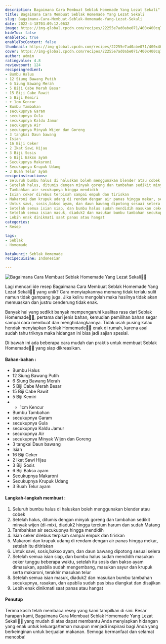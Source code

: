```yaml
---
description: Bagaimana Cara Membuat Seblak Homemade Yang Lezat Sekali"
title: Bagaimana Cara Membuat Seblak Homemade Yang Lezat Sekali
slug: Bagaimana-Cara-Membuat-Seblak-Homemade-Yang-Lezat-Sekali
date: 2022-4-18T03:09:12.063Z
image: https://img-global.cpcdn.com/recipes/22255e7ad0abe071/400x400cq70/photo.jpg
hideToc: false
enableToc: true
enableTocContent: false
thumbnail: https://img-global.cpcdn.com/recipes/22255e7ad0abe071/400x400cq70/photo.jpg
cover: https://img-global.cpcdn.com/recipes/22255e7ad0abe071/400x400cq70/photo.jpg
author: admin
ratingvalue: 4.8
reviewcount: 124
recipeingredient:
- Bumbu Halus
- 12 Siung Bawang Putih
- 6 Siung Bawang Merah
- 5 Biji Cabe Merah Besar
- 15 Biji Cabe Rawit
- 5 Biji Kemiri
- + 1cm Kencur
- Bumbu Tambahan
- secukupnya Garam
- secukupnya Gula
- secukupnya Kaldu Jamur
- secukupnya Air
- secukupnya Minyak Wijen dan Goreng
- 3 tangkai Daun bawang
- Isian
- 16 Biji Ceker
- 2 Ikat Sawi Hijau
- 3 Biji Sosis
- 6 Biji Bakso ayam
- Secukupnya Makaroni
- Secukupnya Krupuk Udang
- 3 Buah Telur ayam
recipeinstructions:
- Seluruh bumbu halus di haluskan boleh menggunakan blender atau cobek
- Setelah halus, ditumis dengan minyak goreng dan tambahan sedikit minyak wijen (di-mix), diaduk2 hingga tercium harum dan sudah Matang
- Tambahkan air secukupnya hingga mendidih
- Isian ceker direbus terpisah sampai empuk dan tiriskan
- Makaroni dan krupuk udang di rendam dengan air panas hingga mekar, setelah itu ditiriskan
- Untuk sawi, sosis,bakso ayam, dan daun bawang dipotong sesuai selera
- Setelah semua isian siap, dan bumbu halus sudah mendidih masukan ceker tunggu beberapa waktu, setelah itu sosis dan bakso ayam dimasukan, apabila sudah mengembang, masukan sayur dan krupuk serta makaroni, terakhir masukan telur
- Setelah semua isian masuk, diaduk2 dan masukan bumbu tambahan secukupnya, rasakan, dan apabila sudah pas bisa diangkat dan disajikan
- Lebih enak dinikmati saat panas atau hangat
categories:
- Resep

tags:
- Seblak
- Homemade

katakunci: Seblak Homemade
recipecuisine: Indonesian

---
```


![Bagaimana Cara Membuat Seblak Homemade Yang Lezat Sekali👩‍🍳](https://img-global.cpcdn.com/recipes/22255e7ad0abe071/400x400cq70/photo.jpg)

Lagi mencari ide resep Bagaimana Cara Membuat Seblak Homemade Yang Lezat Sekali👩‍🍳 yang unik? Cara menyiapkannya memang tidak terlalu sulit namun tidak gampang juga. Jika keliru mengolah maka hasilnya tidak akan memuaskan dan justru cenderung tidak enak.

Banyak hal yang sedikit banyak mempengaruhi kualitas rasa dari Seblak Homemade👩‍🍳, pertama dari jenis bahan, kemudian pemilihan bahan segar sampai cara membuat dan menghidangkannya. Tidak usah pusing kalau hendak menyiapkan Seblak Homemade👩‍🍳 enak di rumah, karena asal sudah tahu triknya maka hidangan ini bisa jadi sajian spesial.

Di bawah ini ada beberapa cara mudah dan praktis untuk membuat Seblak Homemade👩‍🍳 yang siap dikreasikan.

<!--inarticleads1-->

#### Bahan-bahan :

- Bumbu Halus
- 12 Siung Bawang Putih
- 6 Siung Bawang Merah
- 5 Biji Cabe Merah Besar
- 15 Biji Cabe Rawit
- 5 Biji Kemiri
- + 1cm Kencur
- Bumbu Tambahan
- secukupnya Garam
- secukupnya Gula
- secukupnya Kaldu Jamur
- secukupnya Air
- secukupnya Minyak Wijen dan Goreng
- 3 tangkai Daun bawang
- Isian
- 16 Biji Ceker
- 2 Ikat Sawi Hijau
- 3 Biji Sosis
- 6 Biji Bakso ayam
- Secukupnya Makaroni
- Secukupnya Krupuk Udang
- 3 Buah Telur ayam

<!--inarticleads2-->

#### Langkah-langkah membuat :

1. Seluruh bumbu halus di haluskan boleh menggunakan blender atau cobek
1. Setelah halus, ditumis dengan minyak goreng dan tambahan sedikit minyak wijen (di-mix), diaduk2 hingga tercium harum dan sudah Matang
1. Tambahkan air secukupnya hingga mendidih
1. Isian ceker direbus terpisah sampai empuk dan tiriskan
1. Makaroni dan krupuk udang di rendam dengan air panas hingga mekar, setelah itu ditiriskan
1. Untuk sawi, sosis,bakso ayam, dan daun bawang dipotong sesuai selera
1. Setelah semua isian siap, dan bumbu halus sudah mendidih masukan ceker tunggu beberapa waktu, setelah itu sosis dan bakso ayam dimasukan, apabila sudah mengembang, masukan sayur dan krupuk serta makaroni, terakhir masukan telur
1. Setelah semua isian masuk, diaduk2 dan masukan bumbu tambahan secukupnya, rasakan, dan apabila sudah pas bisa diangkat dan disajikan
1. Lebih enak dinikmati saat panas atau hangat

#### Penutup

Terima kasih telah membaca resep yang kami tampilkan di sini. Besar harapan kami, Bagaimana Cara Membuat Seblak Homemade Yang Lezat Sekali👩‍🍳 yang mudah di atas dapat membantu Anda menyiapkan hidangan yang enak untuk keluarga/teman maupun menjadi inspirasi bagi Anda yang berkeinginan untuk berjualan makanan. Semoga bermanfaat dan selamat mencoba!
